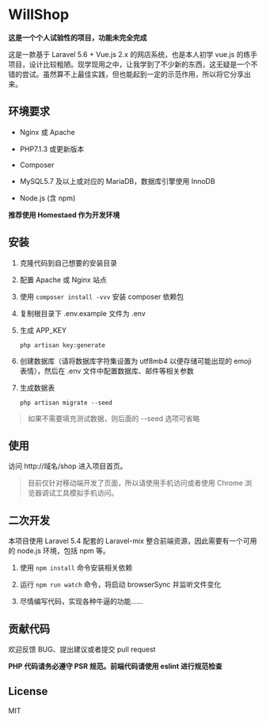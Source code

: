 # WillShop

**这是一个个人试验性的项目，功能未完全完成**

这是一款基于 Laravel 5.6 + Vue.js 2.x 的网店系统，也是本人初学 vue.js 的练手项目，设计比较粗陋。现学现用之中，让我学到了不少新的东西，这无疑是一个不错的尝试。虽然算不上最佳实践，但也能起到一定的示范作用，所以将它分享出来。

## 环境要求

- Nginx 或 Apache

- PHP7.1.3 或更新版本

- Composer

- MySQL5.7 及以上或对应的 MariaDB，数据库引擎使用 InnoDB

- Node.js (含 npm)

**推荐使用 Homestaed 作为开发环境**

## 安装

1. 克隆代码到自己想要的安装目录

2. 配置 Apache 或 Nginx 站点

3. 使用 `composer install -vvv` 安装 composer 依赖包

4. 复制根目录下 .env.example 文件为 .env

5. 生成 APP_KEY

    ```shell
    php artisan key:generate
    ```

6. 创建数据库（请将数据库字符集设置为 utf8mb4 以便存储可能出现的 emoji 表情），然后在 .env 文件中配置数据库、邮件等相关参数

7. 生成数据表

    ```shell
    php artisan migrate --seed
    ```
> 如果不需要填充测试数据，则后面的 --seed 选项可省略

## 使用

访问 http://域名/shop 进入项目首页。

> 目前仅针对移动端开发了页面，所以请使用手机访问或者使用 Chrome 浏览器调试工具模拟手机访问。

## 二次开发

本项目使用 Laravel 5.4 配套的 Laravel-mix 整合前端资源，因此需要有一个可用的 node.js 环境，包括 npm 等。

1. 使用 `npm install` 命令安装相关依赖

2. 运行 `npm run watch` 命令，将启动 browserSync 并监听文件变化

3. 尽情编写代码，实现各种牛逼的功能……

## 贡献代码

欢迎反馈 BUG、提出建议或者提交 pull request

**PHP 代码请务必遵守 PSR 规范。前端代码请使用 eslint 进行规范检查**

## License

MIT
